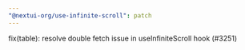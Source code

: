 ```yaml
---
"@nextui-org/use-infinite-scroll": patch
---
```


fix(table): resolve double fetch issue in useInfiniteScroll hook (#3251)